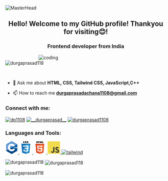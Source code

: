 ![MasterHead](https://media0.giphy.com/headers/GitHub/w8ZJLtJbmuph.gif)
<h2 align="center">Hello! Welcome to my GitHub profile! Thankyou for visiting😊!</h2>
<h3 align="center">Frontend developer from India</h3>
<img align="right" alt="coding" width="400" src="https://images.squarespace-cdn.com/content/v1/5769fc401b631bab1addb2ab/1541580611624-TE64QGKRJG8SWAIUS7NS/ke17ZwdGBToddI8pDm48kPoswlzjSVMM-SxOp7CV59BZw-zPPgdn4jUwVcJE1ZvWQUxwkmyExglNqGp0IvTJZamWLI2zvYWH8K3-s_4yszcp2ryTI0HqTOaaUohrI8PI6FXy8c9PWtBlqAVlUS5izpdcIXDZqDYvprRqZ29Pw0o/coding-freak.gif" >

<p align="left"> <img src="https://komarev.com/ghpvc/?username=durgaprasad118&label=Profile%20views&color=0e75b6&style=flat" alt="durgaprasad118" /> </p>

<p align="left"> <a href="https://twitter.com/" target="blank"><img src="https://img.shields.io/twitter/follow/?logo=twitter&style=for-the-badge" alt="" /></a> </p>

- 💬 Ask me about **HTML, CSS, Tailwind CSS, JavaScript,C++**

- 📫 How to reach me **durgaprasadachana1108@gmail.com**

<h3 align="left">Connect with me:</h3>
<p align="left">
<a href="https://linkedin.com/in/dp1108" target="blank"><img align="center" src="https://raw.githubusercontent.com/rahuldkjain/github-profile-readme-generator/master/src/images/icons/Social/linked-in-alt.svg" alt="dp1108" height="30" width="40" /></a>
<a href="https://instagram.com/__durgaprasad__" target="blank"><img align="center" src="https://raw.githubusercontent.com/rahuldkjain/github-profile-readme-generator/master/src/images/icons/Social/instagram.svg" alt="__durgaprasad__" height="30" width="40" /></a>
<a href="https://www.leetcode.com/durgaprasad1108" target="blank"><img align="center" src="https://raw.githubusercontent.com/rahuldkjain/github-profile-readme-generator/master/src/images/icons/Social/leet-code.svg" alt="durgaprasad1108" height="30" width="40" /></a>
</p>

<h3 align="left">Languages and Tools:</h3>
<p align="left"> <a href="https://www.w3schools.com/cpp/" target="_blank" rel="noreferrer"> <img src="https://raw.githubusercontent.com/devicons/devicon/master/icons/cplusplus/cplusplus-original.svg" alt="cplusplus" width="40" height="40"/> </a> <a href="https://www.w3schools.com/css/" target="_blank" rel="noreferrer"> <img src="https://raw.githubusercontent.com/devicons/devicon/master/icons/css3/css3-original-wordmark.svg" alt="css3" width="40" height="40"/> </a> <a href="https://www.w3.org/html/" target="_blank" rel="noreferrer"> <img src="https://raw.githubusercontent.com/devicons/devicon/master/icons/html5/html5-original-wordmark.svg" alt="html5" width="40" height="40"/> </a> <a href="https://developer.mozilla.org/en-US/docs/Web/JavaScript" target="_blank" rel="noreferrer"> <img src="https://raw.githubusercontent.com/devicons/devicon/master/icons/javascript/javascript-original.svg" alt="javascript" width="40" height="40"/> </a> <a href="https://tailwindcss.com/" target="_blank" rel="noreferrer"> <img src="https://www.vectorlogo.zone/logos/tailwindcss/tailwindcss-icon.svg" alt="tailwind" width="40" height="40"/> </a> </p>

<p><img align="left" src="https://github-readme-stats.vercel.app/api/top-langs?username=durgaprasad118&show_icons=true&locale=en&layout=compact" alt="durgaprasad118" /></p>

<p>&nbsp;<img align="center" src="https://github-readme-stats.vercel.app/api?username=durgaprasad118&show_icons=true&locale=en" alt="durgaprasad118" /></p>

<p><img align="center" src="https://github-readme-streak-stats.herokuapp.com/?user=durgaprasad118&" alt="durgaprasad118" /></p>
